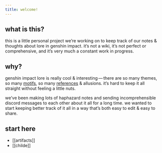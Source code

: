 ```yaml
---
title: welcome!
---
```

## what is this?
this is a little personal project we’re working on to keep track of our notes & thoughts about lore in genshin impact. it’s not a wiki, it’s not perfect or comprehensive, and it’s very much a constant work in progress.
## why?
genshin impact lore is really cool & interesting — there are so many themes, so many [motifs](https://teyvatlore.garden/tags/motifs/), so many [references](https://teyvatlore.garden/tags/reference/) & allusions. it’s hard to keep it all straight without feeling a little nuts.

we’ve been making lots of haphazard notes and sending incomprehensible discord messages to each other about it all for a long time. we wanted to start keeping better track of it all in a way that’s both easy to edit & easy to share.
## start here
- [[artifacts]]
- [[childe]]